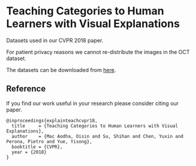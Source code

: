 # Teaching Categories to Human Learners with Visual Explanations
Datasets used in our CVPR 2018 paper.  

For patient privacy reasons we cannot re-distribute the images in the OCT dataset.  

The datasets can be downloaded from [here](http://www.vision.caltech.edu/~macaodha/files/cvpr_2018_teach_data.zip).

## Reference
If you find our work useful in your research please consider citing our paper.  
```
@inproceedings{explainteachcvpr18,
  title     = {Teaching Categories to Human Learners with Visual Explanations},
  author    = {Mac Aodha, Oisin and Su, Shihan and Chen, Yuxin and Perona, Pietro and Yue, Yisong},
  booktitle = {CVPR},
  year = {2018}
}
```
